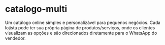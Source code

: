 # catalogo-multi
Um catálogo online simples e personalizável para pequenos negócios. Cada lojista pode ter sua própria página de produtos/serviços, onde os clientes visualizam as opções e são direcionados diretamente para o WhatsApp do vendedor.
